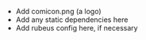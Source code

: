 
- Add comicon.png (a logo)
- Add any static dependencies here
- Add rubeus config here, if necessary
